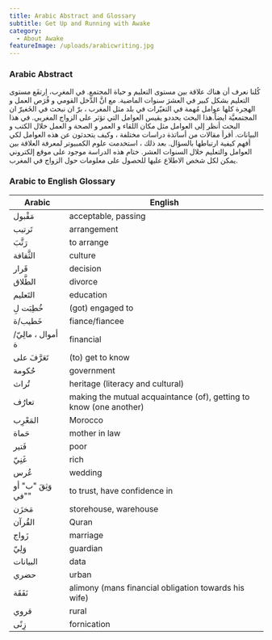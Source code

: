 ```yaml
---
title: Arabic Abstract and Glossary
subtitle: Get Up and Running with Awake
category:
  - About Awake
featureImage: /uploads/arabicwriting.jpg
---
```

### Arabic Abstract

كُلنا نعرف أن هناك علاقة بين مستوى التعليم و حياة المجتمع. في المغرِب، اِرتفَع مستوى التعليم بشكل كبير في العشرَ سنوات الماضية. مع انَّ الدَّخل القومي و فُرَص العمل و الهجرة كلها عوامل مُهمة في التغيّرات في بلد مثل المغرب ، برّ ان نبحث في الخَغيرّ ان المجتمعيَّة ايضاً.هذا البحث يحددﻮ يقيس العوامل التي تؤثر على  الزواج المغربي. في هذا البحث   أنظر إلى العوامل مثل مكان اللقاء و العمر و الصحة و العمل خلال الكتب و البيانات. أقرأ مقالات من أساتذة دراسات مختلفة ، وكيف يتحدثون عن هذه العوامل لكي أفهم كيفية ارتباطها بالسؤال. بعد ذلك ، استخدمت علوم الكمبيوتر لمعرفة العلاقة بين  العوامل والتعليم خلال  السنوات العشر. ختام هذه الدراسة موجود على موقع إلكتروني يمكن لكل شخص الاطلاع عليها للحصول على معلومات حول الزواج في المغرب.


### Arabic to English Glossary
| Arabic | English                                                                   |
| ------ | ------------------------------------------------------------------------- |
| مَقْبول  | acceptable, passing                                                       |
| تَرتيب  | arrangement                                                               |
| رَتَّبَ    | to arrange                                                                |
|الثَّقافة | culture                                                                   |
|قَرار    | decision                                                                  |
|الطَّلاق   | divorce                                                                   |
|التَعليم | education                                                                 |
|خُطِبَت لِ  | (got) engaged to                                                          |
|خَطيب/ة  | fiance/fiancee                                                            |
|أموال ، مالِيّ/ة | financial                                                          |
|تَعَرَّفَ على | (to) get to know                                                         |
|حُكومة   | government                                                                |
|تُراث    | heritage (literacy and cultural)                                          |
|تعارُف   | making the mutual acquaintance (of), getting to know (one another)        |
|المَعْرِب  | Morocco                                                                   |
|حَماة    | mother in law                                                             |
|فَتير    | poor                                                                      |
|غَنِيّ     | rich                                                                      |
|عُرس     | wedding                                                                   |
|وَثِقَ "ب" أو "في"   | to trust, have confidence in                                    |
|مَخزَن    | storehouse, warehouse                                                     |
|القُرآن  |Quran                                                                      |
|زَواج    |marriage                                                                   |
|وَلِيّ‎     |guardian                                                                   |
|البيانات |data                                                                      |
|حضري    | urban                                                                     |
|نَفَقَة    |alimony (mans financial obligation towards his wife)                       |
|قروي    |rural                                                                      |
|زِنًى     |fornication                                                                |
